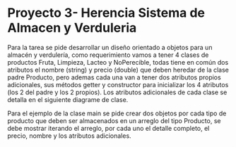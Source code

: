 # Proyecto 3- Herencia Sistema de Almacen y Verduleria 

Para la tarea se pide desarrollar un diseño orientado a objetos para un almacén y
verdulería, como requerimiento vamos a tener 4 clases de productos Fruta, Limpieza,
Lacteo y NoPerecible, todas tiene en común dos atributos el nombre (string) y precio
(double) que deben heredar de la clase padre Producto, pero ademas cada una van a
tener dos atributos propios adicionales, sus métodos getter y constructor para
inicializar los 4 atributos (los 2 del padre y los 2 propios). Los atributos adicionales de
cada clase se detalla en el siguiente diagrame de clase.

Para el ejemplo de la clase main se pide crear dos objetos por cada tipo de producto
que deben ser almacenados en un arreglo del tipo Producto, se debe mostrar iterando el
arreglo, por cada uno el detalle completo, el precio, nombre y los atributos adicionales.

